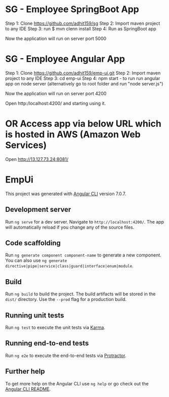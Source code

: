 # SG - Employee SpringBoot App
Step 1: Clone https://github.com/adhit159/sg
Step 2: Import maven project to any IDE
Step 3: run $ mvn clenn install 
Step 4: Run as SpringBoot app

Now the application will run on server port 5000

# SG - Employee Angular App

Step 1: Clone https://github.com/adhit159/emp-ui.git
Step 2: Import maven project to any IDE
Step 3: cd emp-ui 
Step 4: npm start - to run run angular app on node server (alternatively go to root folder and run  "node server.js")

Now the application will run on server port 4200

Open http:/localhost:4200/ and starting using it.

# OR Access app via below URL which is hosted in AWS (Amazon Web Services) 

Open http://13.127.73.24:8081/ 

# EmpUi

This project was generated with [Angular CLI](https://github.com/angular/angular-cli) version 7.0.7.

## Development server

Run `ng serve` for a dev server. Navigate to `http://localhost:4200/`. The app will automatically reload if you change any of the source files.

## Code scaffolding

Run `ng generate component component-name` to generate a new component. You can also use `ng generate directive|pipe|service|class|guard|interface|enum|module`.

## Build

Run `ng build` to build the project. The build artifacts will be stored in the `dist/` directory. Use the `--prod` flag for a production build.

## Running unit tests

Run `ng test` to execute the unit tests via [Karma](https://karma-runner.github.io).

## Running end-to-end tests

Run `ng e2e` to execute the end-to-end tests via [Protractor](http://www.protractortest.org/).

## Further help

To get more help on the Angular CLI use `ng help` or go check out the [Angular CLI README](https://github.com/angular/angular-cli/blob/master/README.md).
